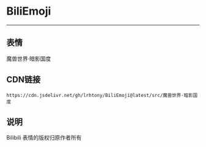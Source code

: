 
# BiliEmoji
---
## 表情
魔兽世界·暗影国度
## CDN链接
```
https://cdn.jsdelivr.net/gh/lrhtony/BiliEmoji@latest/src/魔兽世界·暗影国度
```
## 说明
Bilibili 表情的版权归原作者所有
